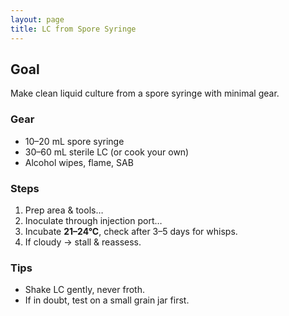 ```yaml
---
layout: page
title: LC from Spore Syringe
---
```

## Goal
Make clean liquid culture from a spore syringe with minimal gear.

### Gear
- 10–20 mL spore syringe
- 30–60 mL sterile LC (or cook your own)
- Alcohol wipes, flame, SAB

### Steps
1) Prep area & tools…
2) Inoculate through injection port…
3) Incubate **21–24°C**, check after 3–5 days for whisps.
4) If cloudy → stall & reassess.

### Tips
- Shake LC gently, never froth.
- If in doubt, test on a small grain jar first.
